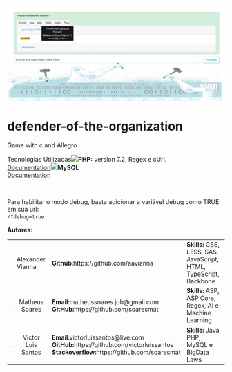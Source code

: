 <img src="resources/img/capa.png" />
<br/>

# defender-of-the-organization
Game with c and Allegro
<br/>
<table>
	<tr>
		</td colspan="2">Tecnologias Utilizadas</td>
	</tr>
	<tr>
		</td>
			<img width="100px" src="img/php_logo.png"/>
		</td>
		</td>
			<b>PHP:</b> version 7.2, Regex e cUrl.<br/>
			<a href="https://www.php.net/manual/en/function.preg-match.php" target="_blank">Documentation</a>
		</td>
	</tr>
	<tr>
		</td>
			<img width="100px" src="img/logo_mysql.jpeg"/>
		</td>
		</td>
			<b>MySQL</b><br/>
			<a href="https://dev.mysql.com/doc/" target="_blank">Documentation</a>
		</td>
	</tr>
</table>
<br/>
Para habilitar o modo debug, basta adicionar a variável debug como TRUE em sua url:<br/>
<code><URL>/?debug=true</code>
<br/>

<b>Autores:</b>
<table>
	<tr>
		<td>
			<img src="resources/img/team/alex.png" width="60px">
		</td>
		<td>Alexander Vianna</td>
		<td>
			<b>Github:</b>https://github.com/aavianna
		</td>
		<td>
			<b>Skills:</b> CSS, LESS, SAS, JavaScript, HTML, TypeScript, Backbone
		</td>
	</tr>
	<tr>
		<td>
			<img src="resources/img/team/matheus.jpg" width="60px">
		</td>
		<td>
			<center>Matheus Soares</center>
		</td>
		<td>
			<b>Email:</b>matheussoares.job@gmail.com
			<br/>
			<b>GitHub:</b>https://github.com/soaresmat
		</td>
		<td>
			<b>Skills:</b> ASP, ASP Core, Regex, AI e Machine Learning
		</td>
	</tr>
	<tr>
		<td>
			<img src="resources/img/team/victor.jpg" width="60px">
		</td>
		<td>
			<center>Victor Luis Santos</center>
		</td>
		<td>
			<b>Email:</b>victorluissantos@live.com
			<br/>
			<b>GitHub:</b>https://github.com/victorluissantos
			<br/>
			<b>Stackoverflow:</b>https://github.com/soaresmat
		</td>
		<td>
			<b>Skills:</b> Java, PHP, MySQL e BigData<br/>Laws
		</td>
	</tr>
</bale>